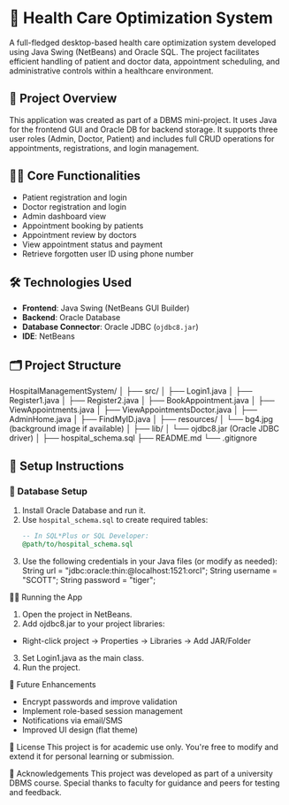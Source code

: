 # 🏥 Health Care Optimization System

A full-fledged desktop-based health care optimization system developed using Java Swing (NetBeans) and Oracle SQL. The project facilitates efficient handling of patient and doctor data, appointment scheduling, and administrative controls within a healthcare environment.

## 📌 Project Overview

This application was created as part of a DBMS mini-project. It uses Java for the frontend GUI and Oracle DB for backend storage. It supports three user roles (Admin, Doctor, Patient) and includes full CRUD operations for appointments, registrations, and login management.

## 🧑‍⚕️ Core Functionalities

- Patient registration and login
- Doctor registration and login
- Admin dashboard view
- Appointment booking by patients
- Appointment review by doctors
- View appointment status and payment
- Retrieve forgotten user ID using phone number

## 🛠️ Technologies Used

- **Frontend**: Java Swing (NetBeans GUI Builder)
- **Backend**: Oracle Database
- **Database Connector**: Oracle JDBC (`ojdbc8.jar`)
- **IDE**: NetBeans

## 🗂️ Project Structure

HospitalManagementSystem/
│
├── src/
│   ├── Login1.java
│   ├── Register1.java
│   ├── Register2.java
│   ├── BookAppointment.java
│   ├── ViewAppointments.java
│   ├── ViewAppointmentsDoctor.java
│   ├── AdminHome.java
│   ├── FindMyID.java
│
├── resources/
│   └── bg4.jpg (background image if available)
│
├── lib/
│   └── ojdbc8.jar (Oracle JDBC driver)
│
├── hospital_schema.sql
├── README.md
└── .gitignore



## 🧾 Setup Instructions

### 📁 Database Setup

1. Install Oracle Database and run it.
2. Use `hospital_schema.sql` to create required tables:
   ```sql
   -- In SQL*Plus or SQL Developer:
   @path/to/hospital_schema.sql
3. Use the following credentials in your Java files (or modify as needed):
   String url = "jdbc:oracle:thin:@localhost:1521:orcl";
   String username = "SCOTT";
   String password = "tiger";

🧑‍💻 Running the App
1. Open the project in NetBeans.
2. Add ojdbc8.jar to your project libraries:
- Right-click project → Properties → Libraries → Add JAR/Folder
3. Set Login1.java as the main class.
4. Run the project.

🌱 Future Enhancements
- Encrypt passwords and improve validation
- Implement role-based session management
- Notifications via email/SMS
- Improved UI design (flat theme)

📄 License
This project is for academic use only. You're free to modify and extend it for personal learning or submission.


🙌 Acknowledgements
This project was developed as part of a university DBMS course. Special thanks to faculty for guidance and peers for testing and feedback.
